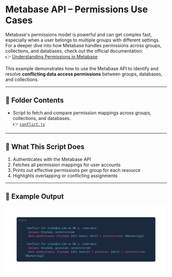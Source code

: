 # Metabase API – Permissions Use Cases
Metabase's permissions model is powerful and can get complex fast, especially when a user belongs to multiple groups with different settings. For a deeper dive into how Metabase handles permissions across groups, collections, and databases, check out the official documentation:  
👉 [Understanding Permissions in Metabase](https://www.metabase.com/docs/latest/permissions/start)

This example demonstrates how to use the Metabase API to identify and resolve **conflicting data access permissions** between groups, databases, and collections.

---

## 📂 Folder Contents

- Script to fetch and compare permission mappings across groups, collections, and databases.  
👉 [`conflict.js`](https://github.com/FilmonK/metabase-api-examples/blob/main/permissions/conflicts.js)
---

## 🧪 What This Script Does

1. Authenticates with the Metabase API
2. Fetches all permission mappings for user accounts
3. Prints out effective permissions per group for each resource
4. Highlights overlapping or conflicting assignments

---

## 📸 Example Output

<img src="../readme_media/permissions.png" alt="Permissions Output Sample" width="600" />

